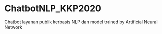 # ChatbotNLP_KKP2020
Chatbot layanan publik berbasis NLP dan model trained by Artificial Neural Network 
